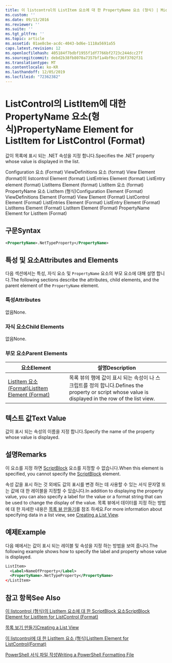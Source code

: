 ```yaml
---
title: 이 listcontrol의 ListItem 요소에 대 한 PropertyName 요소 (형식) | Microsoft Docs
ms.custom: ''
ms.date: 09/13/2016
ms.reviewer: ''
ms.suite: ''
ms.tgt_pltfrm: ''
ms.topic: article
ms.assetid: 01ae8cbe-acdc-4043-bd6e-1118a5691a55
caps.latest.revision: 12
ms.openlocfilehash: 405184f7bdbf1955f1df7766bf2723c244dcc27f
ms.sourcegitcommit: debd2b38fb8070a7357bf1a4bf9cc736f3702f31
ms.translationtype: MT
ms.contentlocale: ko-KR
ms.lasthandoff: 12/05/2019
ms.locfileid: "72362382"
---
```

# <a name="propertyname-element-for-listitem-for-listcontrol-format"></a><span data-ttu-id="1b3a0-102">ListControl의 ListItem에 대한 PropertyName 요소(형식)</span><span class="sxs-lookup"><span data-stu-id="1b3a0-102">PropertyName Element for ListItem for ListControl (Format)</span></span>

<span data-ttu-id="1b3a0-103">값이 목록에 표시 되는 .NET 속성을 지정 합니다.</span><span class="sxs-lookup"><span data-stu-id="1b3a0-103">Specifies the .NET property whose value is displayed in the list.</span></span>

<span data-ttu-id="1b3a0-104">Configuration 요소 (Format) ViewDefinitions 요소 (format) View Element (format)이 listcontrol Element (format) ListEntries Element (format) ListEntry element (format) ListItems Element (format) ListItem 요소 (format) PropertyName 요소 ListItem (형식)</span><span class="sxs-lookup"><span data-stu-id="1b3a0-104">Configuration Element (Format) ViewDefinitions Element (Format) View Element (Format) ListControl Element (Format) ListEntries Element (Format) ListEntry Element (Format) ListItems Element (Format) ListItem Element (Format) PropertyName Element for ListItem (Format)</span></span>

## <a name="syntax"></a><span data-ttu-id="1b3a0-105">구문</span><span class="sxs-lookup"><span data-stu-id="1b3a0-105">Syntax</span></span>

```xml
<PropertyName>.NetTypeProperty</PropertyName>
```

## <a name="attributes-and-elements"></a><span data-ttu-id="1b3a0-106">특성 및 요소</span><span class="sxs-lookup"><span data-stu-id="1b3a0-106">Attributes and Elements</span></span>

<span data-ttu-id="1b3a0-107">다음 섹션에서는 특성, 자식 요소 및 `PropertyName` 요소의 부모 요소에 대해 설명 합니다.</span><span class="sxs-lookup"><span data-stu-id="1b3a0-107">The following sections describe the attributes, child elements, and the parent element of the `PropertyName` element.</span></span>

### <a name="attributes"></a><span data-ttu-id="1b3a0-108">특성</span><span class="sxs-lookup"><span data-stu-id="1b3a0-108">Attributes</span></span>

<span data-ttu-id="1b3a0-109">없음</span><span class="sxs-lookup"><span data-stu-id="1b3a0-109">None.</span></span>

### <a name="child-elements"></a><span data-ttu-id="1b3a0-110">자식 요소</span><span class="sxs-lookup"><span data-stu-id="1b3a0-110">Child Elements</span></span>

<span data-ttu-id="1b3a0-111">없음</span><span class="sxs-lookup"><span data-stu-id="1b3a0-111">None.</span></span>

### <a name="parent-elements"></a><span data-ttu-id="1b3a0-112">부모 요소</span><span class="sxs-lookup"><span data-stu-id="1b3a0-112">Parent Elements</span></span>

|<span data-ttu-id="1b3a0-113">요소</span><span class="sxs-lookup"><span data-stu-id="1b3a0-113">Element</span></span>|<span data-ttu-id="1b3a0-114">설명</span><span class="sxs-lookup"><span data-stu-id="1b3a0-114">Description</span></span>|
|-------------|-----------------|
|[<span data-ttu-id="1b3a0-115">ListItem 요소 (Format)</span><span class="sxs-lookup"><span data-stu-id="1b3a0-115">ListItem Element (Format)</span></span>](./listitem-element-for-listitems-for-listcontrol-format.md)|<span data-ttu-id="1b3a0-116">목록 뷰의 행에 값이 표시 되는 속성이 나 스크립트를 정의 합니다.</span><span class="sxs-lookup"><span data-stu-id="1b3a0-116">Defines the property or script whose value is displayed in the row of the list view.</span></span>|

## <a name="text-value"></a><span data-ttu-id="1b3a0-117">텍스트 값</span><span class="sxs-lookup"><span data-stu-id="1b3a0-117">Text Value</span></span>

<span data-ttu-id="1b3a0-118">값이 표시 되는 속성의 이름을 지정 합니다.</span><span class="sxs-lookup"><span data-stu-id="1b3a0-118">Specify the name of the property whose value is displayed.</span></span>

## <a name="remarks"></a><span data-ttu-id="1b3a0-119">설명</span><span class="sxs-lookup"><span data-stu-id="1b3a0-119">Remarks</span></span>

<span data-ttu-id="1b3a0-120">이 요소를 지정 하면 [ScriptBlock](./scriptblock-element-for-listitem-for-listcontrol-format.md) 요소를 지정할 수 없습니다.</span><span class="sxs-lookup"><span data-stu-id="1b3a0-120">When this element is specified, you cannot specify the [ScriptBlock](./scriptblock-element-for-listitem-for-listcontrol-format.md) element.</span></span>

<span data-ttu-id="1b3a0-121">속성 값을 표시 하는 것 외에도 값의 표시를 변경 하는 데 사용할 수 있는 서식 문자열 또는 값에 대 한 레이블을 지정할 수 있습니다.</span><span class="sxs-lookup"><span data-stu-id="1b3a0-121">In addition to displaying the property value, you can also specify a label for the value or a format string that can be used to change the display of the value.</span></span> <span data-ttu-id="1b3a0-122">목록 뷰에서 데이터를 지정 하는 방법에 대 한 자세한 내용은 [목록 뷰 만들기](./creating-a-list-view.md)를 참조 하세요.</span><span class="sxs-lookup"><span data-stu-id="1b3a0-122">For more information about specifying data in a list view, see [Creating a List View](./creating-a-list-view.md).</span></span>

## <a name="example"></a><span data-ttu-id="1b3a0-123">예제</span><span class="sxs-lookup"><span data-stu-id="1b3a0-123">Example</span></span>

<span data-ttu-id="1b3a0-124">다음 예에서는 값이 표시 되는 레이블 및 속성을 지정 하는 방법을 보여 줍니다.</span><span class="sxs-lookup"><span data-stu-id="1b3a0-124">The following example shows how to specify the label and property whose value is displayed.</span></span>

```xml
ListItem>
  <Label>NameOfProperty</Label>
  <PropertyName>.NetTypeProperty</PropertyName>
</ListItem>

```

## <a name="see-also"></a><span data-ttu-id="1b3a0-125">참고 항목</span><span class="sxs-lookup"><span data-stu-id="1b3a0-125">See Also</span></span>

[<span data-ttu-id="1b3a0-126">이 listcontrol (형식)의 ListItem 요소에 대 한 ScriptBlock 요소</span><span class="sxs-lookup"><span data-stu-id="1b3a0-126">ScriptBlock Element for ListItem for ListControl (Format)</span></span>](./scriptblock-element-for-listitem-for-listcontrol-format.md)

[<span data-ttu-id="1b3a0-127">목록 보기 만들기</span><span class="sxs-lookup"><span data-stu-id="1b3a0-127">Creating a List View</span></span>](./creating-a-list-view.md)

[<span data-ttu-id="1b3a0-128">이 listcontrol에 대 한 ListItem 요소 (형식)</span><span class="sxs-lookup"><span data-stu-id="1b3a0-128">ListItem Element for ListControl(Format)</span></span>](./listitem-element-for-listitems-for-listcontrol-format.md)

[<span data-ttu-id="1b3a0-129">PowerShell 서식 파일 작성</span><span class="sxs-lookup"><span data-stu-id="1b3a0-129">Writing a PowerShell Formatting File</span></span>](./writing-a-powershell-formatting-file.md)
